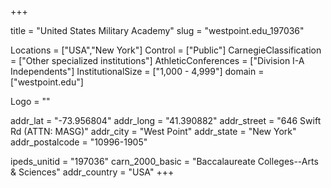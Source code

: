 
+++

title = "United States Military Academy"
slug = "westpoint.edu_197036"

Locations = ["USA","New York"]
Control = ["Public"]
CarnegieClassification = ["Other specialized institutions"]
AthleticConferences = ["Division I-A Independents"]
InstitutionalSize = ["1,000 - 4,999"]
domain = ["westpoint.edu"]

Logo = ""

addr_lat = "-73.956804"
addr_long = "41.390882"
addr_street = "646 Swift Rd (ATTN: MASG)"
addr_city = "West  Point"
addr_state = "New York"
addr_postalcode = "10996-1905"

ipeds_unitid = "197036"
carn_2000_basic = "Baccalaureate Colleges--Arts & Sciences"
addr_country = "USA"
+++
    
